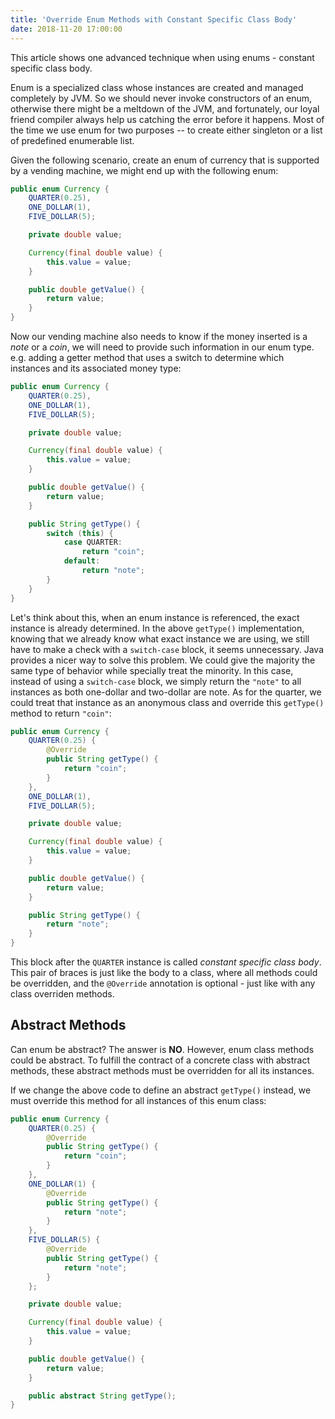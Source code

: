 ```yaml
---
title: 'Override Enum Methods with Constant Specific Class Body'
date: 2018-11-20 17:00:00
---
```

This article shows one advanced technique when using enums - constant specific class body.
<!-- Excerpt End -->

Enum is a specialized class whose instances are created and managed completely by JVM. So we should never invoke constructors of an enum, otherwise there might be a meltdown of the JVM, and fortunately, our loyal friend compiler always help us catching the error before it happens. Most of the time we use enum for two purposes -- to create either singleton or a list of predefined enumerable list.

Given the following scenario, create an enum of currency that is supported by a vending machine, we might end up with the following enum:

```java
public enum Currency {
    QUARTER(0.25),
    ONE_DOLLAR(1),
    FIVE_DOLLAR(5);

    private double value;

    Currency(final double value) {
        this.value = value;
    }

    public double getValue() {
        return value;
    }
}
```

Now our vending machine also needs to know if the money inserted is a *note* or a *coin*, we will need to provide such information in our enum type. e.g. adding a getter method that uses a switch to determine which instances and its associated money type:

```java
public enum Currency {
    QUARTER(0.25),
    ONE_DOLLAR(1),
    FIVE_DOLLAR(5);

    private double value;

    Currency(final double value) {
        this.value = value;
    }

    public double getValue() {
        return value;
    }

    public String getType() {
        switch (this) {
            case QUARTER:
                return "coin";
            default:
                return "note";
        }
    }
}
```

Let's think about this, when an enum instance is referenced, the exact instance is already determined. In the above `getType()` implementation, knowing that we already know what exact instance we are using, we still have to make a check with a `switch-case` block, it seems unnecessary. Java provides a nicer way to solve this problem. We could give the majority the same type of behavior while specially treat the minority. In this case, instead of using a `switch-case` block, we simply return the `"note"` to all instances as both one-dollar and two-dollar are note. As for the quarter, we could treat that instance as an anonymous class and override this `getType()` method to return `"coin"`:

```java
public enum Currency {
    QUARTER(0.25) {
        @Override
        public String getType() {
            return "coin";
        }
    },
    ONE_DOLLAR(1),
    FIVE_DOLLAR(5);

    private double value;

    Currency(final double value) {
        this.value = value;
    }

    public double getValue() {
        return value;
    }

    public String getType() {
        return "note";
    }
}
```

This block after the `QUARTER` instance is called *constant specific class body*. This pair of braces is just like the body to a class, where all methods could be overridden, and the `@Override` annotation is optional - just like with any class overriden methods.

## Abstract Methods

Can enum be abstract? The answer is **NO**. However, enum class methods could be abstract. To fulfill the contract of a concrete class with abstract methods, these abstract methods must be overridden for all its instances.

If we change the above code to define an abstract `getType()` instead, we must override this method for all instances of this enum class:

```java
public enum Currency {
    QUARTER(0.25) {
        @Override
        public String getType() {
            return "coin";
        }
    },
    ONE_DOLLAR(1) {
        @Override
        public String getType() {
            return "note";
        }
    },
    FIVE_DOLLAR(5) {
        @Override
        public String getType() {
            return "note";
        }
    };

    private double value;

    Currency(final double value) {
        this.value = value;
    }

    public double getValue() {
        return value;
    }

    public abstract String getType();
}
```
 